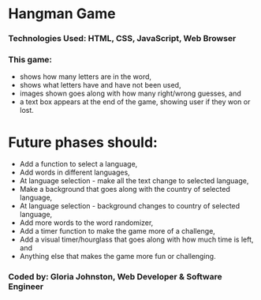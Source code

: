 # Hangman Game

### Technologies Used: HTML, CSS, JavaScript, Web Browser

### This game:
* shows how many letters are in the word,
* shows what letters have and have not been used,
* images shown goes along with how many right/wrong guesses, and
* a text box appears at the end of the game, showing user if they won or lost.

# Future phases should:
* Add a function to select a language,
* Add words in different languages,
* At language selection - make all the text change to selected language,
* Make a background that goes along with the country of selected language,
* At language selection - background changes to country of selected language,
* Add more words to the word randomizer,
* Add a timer function to make the game more of a challenge,
* Add a visual timer/hourglass that goes along with how much time is left, and
* Anything else that makes the game more fun or challenging.

### Coded by: Gloria Johnston, Web Developer & Software Engineer
